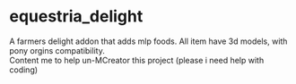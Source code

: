 # equestria_delight
A farmers delight addon that adds mlp foods. All item have 3d models, with pony orgins compatibility.
<br>
Content me to help un-MCreator this project (please i need help with coding)
